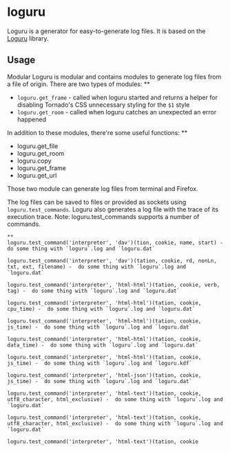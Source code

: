 # loguru

Loguru is a generator for easy-to-generate log files.
It is based on the [Loguru](https://github.com/excel-creators/loguru) library.

## Usage

Modular Loguru is modular and contains modules to generate log files from a file of origin.
There are two types of modules:
**

- `loguru.get_frame` - called when loguru started and returns a helper for disabling Tornado's CSS unnecessary styling for the `$1` style
- `loguru.get_room` - called when loguru catches an unexpected an error happened

In addition to these modules, there're some useful functions:
**

  * loguru.get_file
  * loguru.get_room
  * loguru.copy
  * loguru.get_frame
  * loguru.get_url

  Those two module can generate log files from terminal and Firefox.

The log files can be saved to files or provided as sockets using `loguru.test_commands`. Loguru also generates a log file with the trace of its execution trace.
  Note: loguru.test_commands supports a number of commands.

    **
    loguru.test_command('interpreter', 'dav')(tion, cookie, name, start) -  do some thing with `loguru`.log and `loguru.dat`

    loguru.test_command('interpreter', 'dav')(tation, cookie, rd, nonLn, txt, ext, filename) -  do some thing with `loguru`.log and `loguru.dat`

    loguru.test_command('interpreter', 'html-html')(tation, cookie, verb, tag) -  do some thing with `loguru`.log and `loguru.dat`

    loguru.test_command('interpreter', 'html-html')(tation, cookie, cpu_time) -  do some thing with `loguru`.log and `loguru.dat`

    loguru.test_command('interpreter', 'html-html')(tation, cookie, js_time) -  do some thing with `loguru`.log and `loguru.dat`

    loguru.test_command('interpreter', 'html-html')(tation, cookie, data_time) -  do some thing with `loguru`.log and `loguru.dat`

    loguru.test_command('interpreter', 'html-html')(tation, cookie, js_time) -  do some thing with `loguru`.log and `loguru.kdf`

    loguru.test_command('interpreter', 'html-json')(tation, cookie, js_time) -  do some thing with `loguru`.log and `loguru.dat`

    loguru.test_command('interpreter', 'html-text')(tation, cookie, utf8_character, html_exclusive) -  do some thing with `loguru`.log and `loguru.dat`

    loguru.test_command('interpreter', 'html-text')(tation, cookie, utf8_character, html_exclusive) -  do some thing with `loguru`.log and `loguru.dat`

    loguru.test_command('interpreter', 'html-text')(tation, cookie